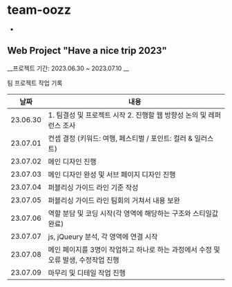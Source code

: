 # team-oozz

-

## Web Project "Have a nice trip 2023"

__프로젝트 기간: 2023.06.30 ~ 2023.07.10 __

팀 프로젝트 작업 기록

| 날짜 | 내용 |
| --- | --- |
| 23.06.30 | 1. 팀결성 및 프로젝트 시작  2. 진행할 웹 방향성 논의 및 레퍼런스 조사 |
| 23.07.01 | 컨셉 결정 (키워드: 여행, 페스티벌 / 포인트: 컬러 & 일러스트) |
| 23.07.02 | 메인 디자인 진행 |
| 23.07.03 | 메인 디자인 완성 및 서브 페이지 디자인 진행 |
| 23.07.04 | 퍼블리싱 가이드 라인 기준 작성 |
| 23.07.05 | 퍼블리싱 가이드 라인 팀회의 거쳐서 내용 보완 |
| 23.07.06 | 역할 분담 및 코딩 시작(각 영역에 해당하는 구조와 스티일값완료) |
| 23.07.07 | js, jQueury 분석, 각 영역에 연결 시작 |
| 23.07.08 | 메인 페이지를 3명이 작업하고 하나로 하는 과정에서 수정 및 오류 발생, 수정작업 진행 |
| 23.07.09 | 마무리 및 디테일 작업 진행 |